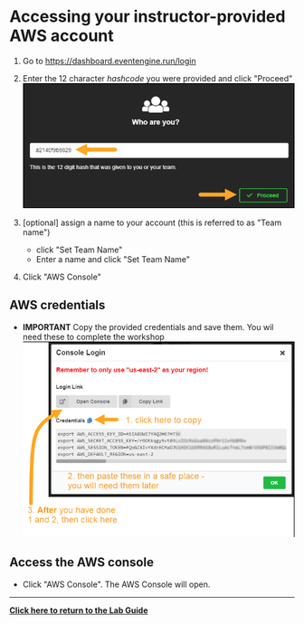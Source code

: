 # Accessing your instructor-provided AWS account

1. Go to <https://dashboard.eventengine.run/login>

1. Enter the 12 character _hashcode_ you were provided and click "Proceed"
  ![AWSAccountCodeProceed](../Images/AWSAccountCodeProceed.png)

1. [optional] assign a name to your account (this is referred to as "Team name")
     * click "Set Team Name"
     * Enter a name and click "Set Team Name"

1. Click "AWS Console"

## AWS credentials

* **IMPORTANT** Copy the provided credentials and save them.  You wil need these to complete the workshop
  ![AWSAccountCredsAndConsole](../Images/AWSAccountCredsAndConsole.png)

## Access the AWS console

* Click "AWS Console". The AWS Console will open.

---
**[Click here to return to the Lab Guide](../Lab_Guide.md)**
